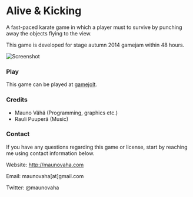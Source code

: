 # Alive & Kicking

A fast-paced karate game in which a player must to survive by punching away the objects flying to the view.

This game is developed for stage autumn 2014 gamejam within 48 hours.

![Screenshot](http://maunovaha.com/assets/images/games/aliveandkicking_1.png)


### Play

This game can be played at [gamejolt](http://gamejolt.com/games/alive-kicking/36592).


### Credits

* Mauno Vähä (Programming, graphics etc.)
* Rauli Puuperä (Music)


### Contact

If you have any questions regarding this game or license, start by reaching me using contact information below.

Website: http://maunovaha.com

Email: maunovaha[at]gmail.com

Twitter: @maunovaha